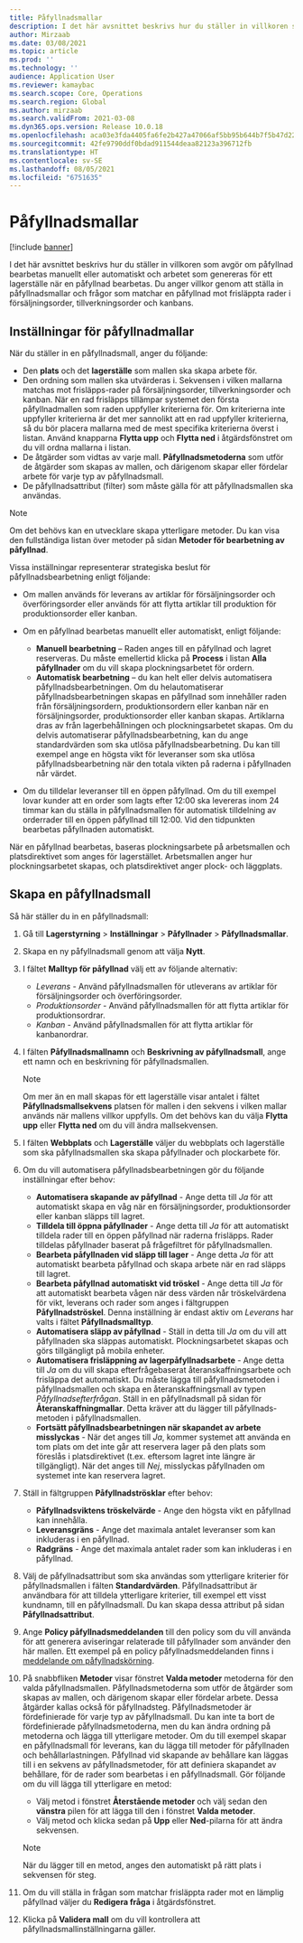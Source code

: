 ```yaml
---
title: Påfyllnadsmallar
description: I det här avsnittet beskrivs hur du ställer in villkoren som avgör om påfyllnad bearbetas manuellt eller automatiskt och arbetet som genereras för ett lagerställe när en påfyllnad bearbetas.
author: Mirzaab
ms.date: 03/08/2021
ms.topic: article
ms.prod: ''
ms.technology: ''
audience: Application User
ms.reviewer: kamaybac
ms.search.scope: Core, Operations
ms.search.region: Global
ms.author: mirzaab
ms.search.validFrom: 2021-03-08
ms.dyn365.ops.version: Release 10.0.18
ms.openlocfilehash: aca03e3fda4405fa6fe2b427a47066af5bb95b644b7f5b47d22736347208a8bd
ms.sourcegitcommit: 42fe9790ddf0bdad911544deaa82123a396712fb
ms.translationtype: HT
ms.contentlocale: sv-SE
ms.lasthandoff: 08/05/2021
ms.locfileid: "6751635"
---
```

# <a name="wave-templates"></a>Påfyllnadsmallar

[!include [banner](../includes/banner.md)]

I det här avsnittet beskrivs hur du ställer in villkoren som avgör om påfyllnad bearbetas manuellt eller automatiskt och arbetet som genereras för ett lagerställe när en påfyllnad bearbetas. Du anger villkor genom att ställa in påfyllnadsmallar och frågor som matchar en påfyllnad mot frisläppta rader i försäljningsorder, tillverkningsorder och kanbans.

## <a name="settings-for-wave-templates"></a>Inställningar för påfyllnadmallar

När du ställer in en påfyllnadsmall, anger du följande:

- Den **plats** och det **lagerställe** som mallen ska skapa arbete för.
- Den ordning som mallen ska utvärderas i. Sekvensen i vilken mallarna matchas mot frisläpps-rader på försäljningsorder, tillverkningsorder och kanban. När en rad frisläpps tillämpar systemet den första påfyllnadmallen som raden uppfyller kriterierna för. Om kriterierna inte uppfyller kriterierna är det mer sannolikt att en rad uppfyller kriterierna, så du bör placera mallarna med de mest specifika kriterierna överst i listan. Använd knapparna **Flytta upp** och **Flytta ned** i åtgärdsfönstret om du vill ordna mallarna i listan.
- De åtgärder som vidtas av varje mall. **Påfyllnadsmetoderna** som utför de åtgärder som skapas av mallen, och därigenom skapar eller fördelar arbete för varje typ av påfyllnadsmall.
- De påfyllnadsattribut (filter) som måste gälla för att påfyllnadsmallen ska användas.

> [!NOTE]
> Om det behövs kan en utvecklare skapa ytterligare metoder. Du kan visa den fullständiga listan över metoder på sidan **Metoder för bearbetning av påfyllnad**.

Vissa inställningar representerar strategiska beslut för påfyllnadsbearbetning enligt följande:

- Om mallen används för leverans av artiklar för försäljningsorder och överföringsorder eller används för att flytta artiklar till produktion för produktionsorder eller kanban.
- Om en påfyllnad bearbetas manuellt eller automatiskt, enligt följande:

  - **Manuell bearbetning** – Raden anges till en påfyllnad och lagret reserveras. Du måste emellertid klicka på **Process** i listan **Alla påfyllnader** om du vill skapa plockningsarbetet för ordern.
  - **Automatisk bearbetning** – du kan helt eller delvis automatisera påfyllnadsbearbetningen. Om du helautomatiserar påfyllnadsbearbetningen skapas en påfyllnad som innehåller raden från försäljningsordern, produktionsordern eller kanban när en försäljningsorder, produktionsorder eller kanban skapas. Artiklarna dras av från lagerbehållningen och plockningsarbetet skapas. Om du delvis automatiserar påfyllnadsbearbetning, kan du ange standardvärden som ska utlösa påfyllnadsbearbetning. Du kan till exempel ange en högsta vikt för leveranser som ska utlösa påfyllnadsbearbetning när den totala vikten på raderna i påfyllnaden når värdet.

- Om du tilldelar leveranser till en öppen påfyllnad. Om du till exempel lovar kunder att en order som lagts efter 12:00 ska levereras inom 24 timmar kan du ställa in påfyllnadsmallen för automatisk tilldelning av orderrader till en öppen påfyllnad till 12:00. Vid den tidpunkten bearbetas påfyllnaden automatiskt.

När en påfyllnad bearbetas, baseras plockningsarbete på arbetsmallen och platsdirektivet som anges för lagerstället. Arbetsmallen anger hur plockningsarbetet skapas, och platsdirektivet anger plock- och läggplats.

## <a name="create-a-wave-template"></a>Skapa en påfyllnadsmall

Så här ställer du in en påfyllnadsmall:

1. Gå till **Lagerstyrning** \> **Inställningar** \> **Påfyllnader** \> **Påfyllnadsmallar**.
1. Skapa en ny påfyllnadsmall genom att välja **Nytt**.
1. I fältet **Malltyp för påfyllnad** välj ett av följande alternativ:

    - *Leverans* - Använd påfyllnadsmallen för utleverans av artiklar för försäljningsorder och överföringsorder.
    - *Produktionsorder* - Använd påfyllnadsmallen för att flytta artiklar för produktionsordrar.
    - *Kanban* - Använd påfyllnadsmallen för att flytta artiklar för kanbanordrar.

1. I fälten **Påfyllnadsmallnamn** och **Beskrivning av påfyllnadsmall**, ange ett namn och en beskrivning för påfyllnadsmallen.

    > [!NOTE]
    > Om mer än en mall skapas för ett lagerställe visar antalet i fältet **Påfyllnadsmallsekvens** platsen för mallen i den sekvens i vilken mallar används när mallens villkor uppfylls. Om det behövs kan du välja **Flytta upp** eller **Flytta ned** om du vill ändra mallsekvensen.

1. I fälten **Webbplats** och **Lagerställe** väljer du webbplats och lagerställe som ska påfyllnadsmallen ska skapa påfyllnader och plockarbete för.
1. Om du vill automatisera påfyllnadsbearbetningen gör du följande inställningar efter behov:

    - **Automatisera skapande av påfyllnad** - Ange detta till *Ja* för att automatiskt skapa en våg när en försäljningsorder, produktionsorder eller kanban släpps till lagret.
    - **Tilldela till öppna påfyllnader** - Ange detta till *Ja* för att automatiskt tilldela rader till en öppen påfyllnad när raderna frisläpps. Rader tilldelas påfyllnader baserat på frågefiltret för påfyllnadsmallen.
    - **Bearbeta påfyllnaden vid släpp till lager** - Ange detta *Ja* för att automatiskt bearbeta påfyllnad och skapa arbete när en rad släpps till lagret.
    - **Bearbeta påfyllnad automatiskt vid tröskel** - Ange detta till *Ja* för att automatiskt bearbeta vågen när dess värden når tröskelvärdena för vikt, leverans och rader som anges i fältgruppen **Påfyllnadströskel**. Denna inställning är endast aktiv om *Leverans* har valts i fältet **Påfyllnadsmalltyp**.
    - **Automatisera släpp av påfyllnad** - Ställ in detta till *Ja* om du vill att påfyllnaden ska släppas automatiskt. Plockningsarbetet skapas och görs tillgängligt på mobila enheter.
    - **Automatisera frisläppning av lagerpåfyllnadsarbete** - Ange detta till *Ja* om du vill skapa efterfrågebaserat återanskaffningsarbete och frisläppa det automatiskt. Du måste lägga till påfyllnadsmetoden i påfyllnadsmallen och skapa en återanskaffningsmall av typen *Påfyllnadsefterfrågan*. Ställ in en påfyllnadsmall på sidan för **Återanskaffningmallar**. Detta kräver att du lägger till påfyllnads-metoden i påfyllnadsmallen.
    - **Fortsätt påfyllnadsbearbetningen när skapandet av arbete misslyckas** - När det anges till *Ja*, kommer systemet att använda en tom plats om det inte går att reservera lager på den plats som föreslås i platsdirektivet (t.ex. eftersom lagret inte längre är tillgängligt). När det anges till *Nej*, misslyckas påfyllnaden om systemet inte kan reservera lagret.

1. Ställ in fältgruppen **Påfyllnadströsklar** efter behov:
    - **Påfyllnadsviktens tröskelvärde** - Ange den högsta vikt en påfyllnad kan innehålla.
    - **Leveransgräns** - Ange det maximala antalet leveranser som kan inkluderas i en påfyllnad.
    - **Radgräns** - Ange det maximala antalet rader som kan inkluderas i en påfyllnad.

1. Välj de påfyllnadsattribut som ska användas som ytterligare kriterier för påfyllnadsmallen i fälten **Standardvärden**. Påfyllnadsattribut är användbara för att tilldela ytterligare kriterier, till exempel ett visst kundnamn, till en påfyllnadsmall. Du kan skapa dessa attribut på sidan **Påfyllnadsattribut**. 

1. Ange **Policy påfyllnadsmeddelanden** till den policy som du vill använda för att generera aviseringar relaterade till påfyllnader som använder den här mallen. Ett exempel på en policy påfyllnadsmeddelanden finns i [meddelande om påfyllnadskörning](wave-execution-notifications.md).

1. På snabbfliken **Metoder** visar fönstret **Valda metoder** metoderna för den valda påfyllnadsmallen. Påfyllnadsmetoderna som utför de åtgärder som skapas av mallen, och därigenom skapar eller fördelar arbete. Dessa åtgärder kallas också för påfyllnadsteg. Påfyllnadsmetoder är fördefinierade för varje typ av påfyllnadsmall. Du kan inte ta bort de fördefinierade påfyllnadsmetoderna, men du kan ändra ordning på metoderna och lägga till ytterligare metoder. Om du till exempel skapar en påfyllnadsmall för leverans, kan du lägga till metoder för påfyllnaden och behållarlastningen. Påfyllnad vid skapande av behållare kan läggas till i en sekvens av påfyllnadsmetoder, för att definiera skapandet av behållare, för de rader som bearbetas i en påfyllnadsmall. Gör följande om du vill lägga till ytterligare en metod:

    - Välj metod i fönstret **Återstående metoder** och välj sedan den **vänstra** pilen för att lägga till den i fönstret **Valda metoder**.
    - Välj metod och klicka sedan på **Upp** eller **Ned**-pilarna för att ändra sekvensen.

    > [!NOTE]
    > När du lägger till en metod, anges den automatiskt på rätt plats i sekvensen för steg.

1. Om du vill ställa in frågan som matchar frisläppta rader mot en lämplig påfyllnad väljer du **Redigera fråga** i åtgärdsfönstret.
1. Klicka på **Validera mall** om du vill kontrollera att påfyllnadsmallinställningarna gäller.
